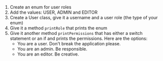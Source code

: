 1. Create an enum for user roles
2. Add the values: USER, ADMIN and EDITOR
3. Create a User class, give it a username and a user role (the type of your enum)
4. Give it a method `printRole` that prints the enum
5. Give it another method `printPermissions` that has either a switch statement or an if and prints the permissions. Here are the options:
    - You are a user. Don't break the application please.
    - You are an admin. Be responsible.
    - You are an editor. Be creative.